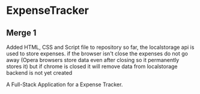 # ExpenseTracker

## Merge 1
Added HTML, CSS and Script file to repository 
so far, the localstorage api is used to store expenses.
if the browser isn't close the expenses do not go away (Opera browsers store data even after closing so it permanently stores it)
but if chrome is closed it will remove data from localstorage 
backend is not yet created



A Full-Stack Application for a Expense Tracker.
